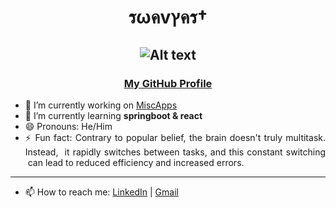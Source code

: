# <div align=center>รωคvץคร†</div> 
## <div align=center>![Alt text][id]</div>
### <div align = center>[My GitHub Profile](https://github.com/swavyast)</div>

- 🔭 I’m currently working on [MiscApps](https://github.com/swavyast/MiscApps)
- 🌱 I’m currently learning <b>springboot & react</b>
- 😄 Pronouns: He/Him
- <div align=justify> ⚡ Fun fact: Contrary to popular belief, the brain doesn't truly multitask. Instead,
  &nbsp;it rapidly switches between tasks, and this constant switching
  &nbsp;can lead to reduced efficiency and increased errors.
</div>

***

- 📫 How to reach me: [LinkedIn](https://www.linkedin.com/in/hkgzpgzb) | [Gmail](swavyast@gmail.com)

[id]: https://avatars.githubusercontent.com/u/30204069?v=4

<!--
**swavyast/swavyast** is a ✨ _special_ ✨ repository because its `README.md` (this file) appears on your GitHub profile.

Here are some ideas to get you started:



- 👯 I’m looking to collaborate on ...
- 🤔 I’m looking for help with ...
- 💬 Ask me about ...



-->
